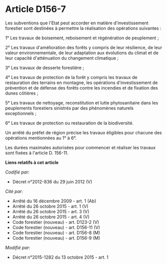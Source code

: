 # Article D156-7

Les subventions que l'Etat peut accorder en matière d'investissement forestier sont destinées à permettre la réalisation des
opérations suivantes :

1° Les travaux de boisement, reboisement et régénération de peuplement ;

2° Les travaux d'amélioration des forêts y compris de leur résilience, de leur valeur environnementale, de leur adaptation
aux évolutions du climat et de leur capacité d'atténuation du changement climatique ;

3° Les travaux de desserte forestière ;

4° Les travaux de protection de la forêt y compris les travaux de restauration des terrains en montagne, les opérations
d'investissement de prévention et de défense des forêts contre les incendies et de fixation des dunes côtières ;

5° Les travaux de nettoyage, reconstitution et lutte phytosanitaire dans les peuplements forestiers sinistrés par des
phénomènes naturels exceptionnels ;

6° Les travaux de protection ou restauration de la biodiversité.

Un arrêté du préfet de région précise les travaux éligibles pour chacune des opérations mentionnées au 1° à 6°.

Les durées maximales autorisées pour commencer et réaliser les travaux sont fixées à l'article D. 156-11.

**Liens relatifs à cet article**

_Codifié par_:

  - Décret n°2012-836 du 29 juin 2012 (V)

_Cité par_:

  - Arrêté du 16 décembre 2009 - art. 1 (Ab)
  - Arrêté du 26 octobre 2015 - art. 1 (V)
  - Arrêté du 26 octobre 2015 - art. 3 (V)
  - Arrêté du 26 octobre 2015 - art. 4 (V)
  - Code forestier (nouveau) - art. D123-2 (V)
  - Code forestier (nouveau) - art. D156-11 (V)
  - Code forestier (nouveau) - art. D156-8 (M)
  - Code forestier (nouveau) - art. D156-9 (M)

_Modifié par_:

  - Décret n°2015-1282 du 13 octobre 2015 - art. 1

